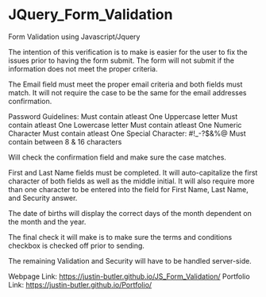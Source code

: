 # JQuery_Form_Validation
Form Validation using Javascript/Jquery

The intention of this verification is to make is easier for the user to fix the issues prior to having the form submit. The form will not submit if the information does not meet the proper criteria.

The Email field must meet the proper email criteria and both fields must match. It will not require the case to be the same for the email addresses confirmation.

Password Guidelines:
Must contain atleast One Uppercase letter
Must contain atleast One Lowercase letter
Must contain atleast One Numeric Character
Must contain atleast One Special Character: #!_-?$&%@
Must contain between 8 & 16 characters

Will check the confirmation field and make sure the case matches.


First and Last Name fields must be completed. It will auto-capitalize the first character of both fields as well as the middle initial. It will also require more than one character to be entered into the field for First Name, Last Name, and Security answer.

The date of births will display the correct days of the month dependent on the month and the year.

The final check it will make is to make sure the terms and conditions checkbox is checked off prior to sending.

The remaining Validation and Security will have to be handled server-side.

Webpage Link: https://justin-butler.github.io/JS_Form_Validation/
Portfolio Link: https://justin-butler.github.io/Portfolio/
